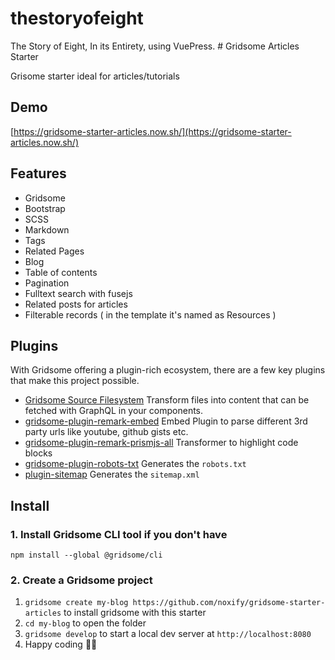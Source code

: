 # thestoryofeight
The Story of Eight, In its Entirety, using VuePress.
                                                                                                                                                                                                                                                                                                                                                                                                                                                                                                                                                                                                                                                                                                                                                                                                                                                                                                                                                                                                                                                                                                                                                                                                                                                                                                                                                                                                                                                                                                                                                                                                                                # Gridsome Articles Starter

Grisome starter ideal for articles/tutorials

## Demo
[https://gridsome-starter-articles.now.sh/](https://gridsome-starter-articles.now.sh/)

## Features

* Gridsome
* Bootstrap
* SCSS
* Markdown
* Tags
* Related Pages
* Blog
* Table of contents
* Pagination
* Fulltext search with fusejs
* Related posts for articles
* Filterable records ( in the template it's named as Resources )

## Plugins

With Gridsome offering a plugin-rich ecosystem, there are a few key plugins that make this project possible. 

- [Gridsome Source Filesystem](https://gridsome.org/plugins/@gridsome/source-filesystem) Transform files into content that can be fetched with GraphQL in your components.
- [gridsome-plugin-remark-embed](https://gridsome.org/plugins/@noxify/gridsome-plugin-remark-embed) Embed Plugin to parse different 3rd party urls like youtube, github gists etc.
- [gridsome-plugin-remark-prismjs-all](https://gridsome.org/plugins/gridsome-plugin-remark-prismjs-all) Transformer to highlight code blocks
- [gridsome-plugin-robots-txt](https://gridsome.org/plugins/gridsome-plugin-robots-txt) Generates the `robots.txt` 
- [plugin-sitemap](https://gridsome.org/plugins/@gridsome/plugin-sitemap) Generates the `sitemap.xml` 

## Install

### 1. Install Gridsome CLI tool if you don't have

`npm install --global @gridsome/cli`

### 2. Create a Gridsome project

1. `gridsome create my-blog https://github.com/noxify/gridsome-starter-articles` to install gridsome with this starter
2. `cd my-blog` to open the folder
3. `gridsome develop` to start a local dev server at `http://localhost:8080`
4. Happy coding 🎉🙌
